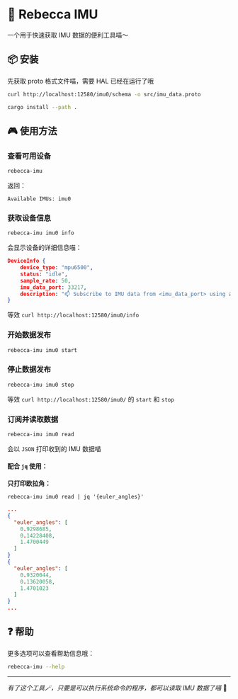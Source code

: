 # 🧭 Rebecca IMU

一个用于快速获取 IMU 数据的便利工具喵～

## 📦 安装

先获取 proto 格式文件喵，需要 HAL 已经在运行了哦
```bash
curl http://localhost:12580/imu0/schema -o src/imu_data.proto
```

```bash
cargo install --path .
```

## 🎮 使用方法

### 查看可用设备
```bash
rebecca-imu
```

返回：

```
Available IMUs: imu0
```

### 获取设备信息
```bash
rebecca-imu imu0 info
```

会显示设备的详细信息喵：

```json
DeviceInfo {
    device_type: "mpu6500",
    status: "idle",
    sample_rate: 50,
    imu_data_port: 33217,
    description: "📫 Subscribe to IMU data from <imu_data_port> using a ZMQ SUB socket. The data is published in Protobuf format, and its schema is available at /imu0/schema.",
}
```

等效 `curl http://localhost:12580/imu0/info` 

### 开始数据发布

```bash
rebecca-imu imu0 start
```

### 停止数据发布

```bash
rebecca-imu imu0 stop
```

等效 `curl http://localhost:12580/imu0/` 的 `start` 和 `stop` 

### 订阅并读取数据

```bash
rebecca-imu imu0 read
```

会以 `JSON` 打印收到的 IMU 数据喵

#### 配合 `jq` 使用：

**只打印欧拉角：**

`rebecca-imu imu0 read | jq '{euler_angles}'`

```json
...
{
  "euler_angles": [
    0.9298685,
    0.14228408,
    1.4700449
  ]
}
{
  "euler_angles": [
    0.9320044,
    0.13620058,
    1.4701023
  ]
}
...
```

## ❓ 帮助

更多选项可以查看帮助信息哦：
```bash
rebecca-imu --help
```

---

*有了这个工具🪄，只要是可以执行系统命令的程序，都可以读取 IMU 数据了喵* 🐾

